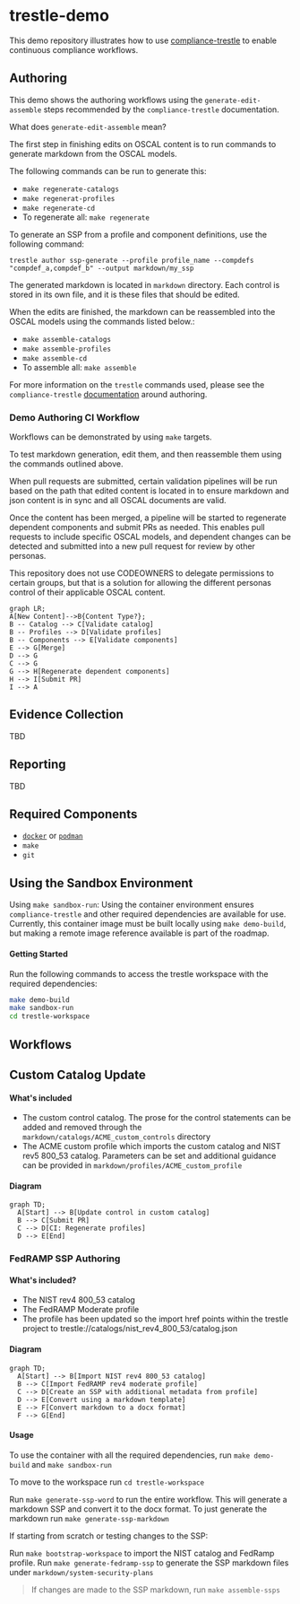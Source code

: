 # trestle-demo

This demo repository illustrates how to use [compliance-trestle](https://ibm.github.io/compliance-trestle/) to enable continuous compliance workflows.

## Authoring

This demo shows the authoring workflows using the `generate-edit-assemble` steps recommended by the `compliance-trestle` documentation.

What does `generate-edit-assemble` mean?

The first step in finishing edits on OSCAL content is to run commands to generate markdown from the OSCAL models.

The following commands can be run to generate this:

- `make regenerate-catalogs`
- `make regenerat-profiles`
- `make regenerate-cd`
- To regenerate all: `make regenerate`

To generate an SSP from a profile and component definitions, use the following command:

`trestle author ssp-generate --profile profile_name --compdefs "compdef_a,compdef_b" --output markdown/my_ssp`

The generated markdown is located in `markdown` directory. Each control is stored in its own file, and it is these files that should be edited.

When the edits are finished, the markdown can be reassembled into the OSCAL models using the commands listed below.:

- `make assemble-catalogs`
- `make assemble-profiles`
- `make assemble-cd`
- To assemble all: `make assemble`

For more information on the `trestle` commands used, please see the `compliance-trestle` [documentation](https://ibm.github.io/compliance-trestle/tutorials/ssp_profile_catalog_authoring/ssp_profile_catalog_authoring/) around authoring.

### Demo Authoring CI Workflow

Workflows can be demonstrated by using `make` targets.

To test markdown generation, edit them, and then reassemble them using the commands outlined above.

When pull requests are submitted, certain validation pipelines will be run based on the path that edited content is located in to ensure markdown and json content is in sync and all OSCAL documents are valid.

Once the content has been merged, a pipeline will be started to regenerate dependent components and submit PRs as needed.
This enables pull requests to include specific OSCAL models, and dependent changes can be detected and submitted into a new pull request for review by other personas.

This repository does not use CODEOWNERS to delegate permissions to certain groups, but that is a solution for allowing the 
different personas control of their applicable OSCAL content.

```mermaid
graph LR;
A[New Content]-->B{Content Type?};
B -- Catalog --> C[Validate catalog]
B -- Profiles --> D[Validate profiles]
B -- Components --> E[Validate components]
E --> G[Merge]
D --> G
C --> G
G --> H[Regenerate dependent components]
H --> I[Submit PR]
I --> A
```

## Evidence Collection

TBD

## Reporting

TBD

## Required Components

- [`docker`](https://docs.docker.com/get-docker/) or [`podman`](https://podman.io/getting-started/installation)
- `make`
- `git`

## Using the Sandbox Environment

Using `make sandbox-run`: Using the container environment ensures `compliance-trestle` and other required dependencies are
available for use. Currently, this container image must be built locally using `make demo-build`, but making a remote image reference available
is part of the roadmap.

#### Getting Started

Run the following commands to access the trestle workspace with the required dependencies:

```bash
make demo-build
make sandbox-run
cd trestle-workspace
```


## Workflows

## Custom Catalog Update

#### What's included

- The custom control catalog. The prose for the control statements can be added and removed through the `markdown/catalogs/ACME_custom_controls` directory
- The ACME custom profile which imports the custom catalog and NIST rev5 800_53 catalog. Parameters can be set and additional guidance can be provided in `markdown/profiles/ACME_custom_profile`

#### Diagram

```mermaid
graph TD;
  A[Start] --> B[Update control in custom catalog]
  B --> C[Submit PR]
  C --> D[CI: Regenerate profiles]
  D --> E[End]
```

### FedRAMP SSP Authoring

#### What's included?

- The NIST rev4 800_53 catalog
- The FedRAMP Moderate profile
- The profile has been updated so the import href points within the trestle project to trestle://catalogs/nist_rev4_800_53/catalog.json

#### Diagram

```mermaid
graph TD;
  A[Start] --> B[Import NIST rev4 800_53 catalog]
  B --> C[Import FedRAMP rev4 moderate profile]
  C --> D[Create an SSP with additional metadata from profile]
  D --> E[Convert using a markdown template]
  E --> F[Convert markdown to a docx format]
  F --> G[End]
```

#### Usage

To use the container with all the required dependencies, run `make demo-build` and `make sandbox-run`

To move to the workspace run `cd trestle-workspace`

Run `make generate-ssp-word` to run the entire workflow. This will generate a markdown SSP and convert it to the docx format.
To just generate the markdown run `make generate-ssp-markdown`

If starting from scratch or testing changes to the SSP:

Run `make bootstrap-workspace` to import the NIST catalog and FedRamp profile.
Run `make generate-fedramp-ssp` to generate the SSP markdown files under `markdown/system-security-plans`

> If changes are made to the SSP markdown, run `make assemble-ssps`






